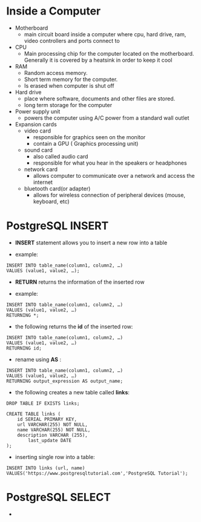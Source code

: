 # Inside a Computer 
* Motherboard
    - main circuit board inside a computer where cpu, hard drive, ram, video controllers and ports connect to
* CPU
    - Main processing chip for the computer located on the motherboard.  Generally it is covered by a heatsink in order to keep it cool
* RAM
    - Random access memory.  
    - Short term memory for the computer.  
    - Is erased when computer is shut off
* Hard drive
    - place where software, documents and other files are stored.  
    - long term storage for the computer
* Power supply unit
    - powers the computer using A/C power from a standard wall outlet
* Expansion cards
    - video card
        - responsible for graphics seen on the monitor
        - contain a GPU ( Graphics processing unit)
    - sound card
        - also called audio card
        - responsible for what you hear in the speakers or headphones
    - network card
        -  allows computer to communicate over a network and access the internet
    - bluetooth card(or adapter)
        - allows for wireless connection of peripheral devices (mouse, keyboard, etc)

# PostgreSQL INSERT
* **INSERT** statement allows you to insert a new row into a table
- example:
```
INSERT INTO table_name(column1, column2, …)
VALUES (value1, value2, …);
```
* **RETURN** returns the information of the inserted row
- example:
```
INSERT INTO table_name(column1, column2, …)
VALUES (value1, value2, …)
RETURNING *;
```
- the following returns the **id** of the inserted row:
```
INSERT INTO table_name(column1, column2, …)
VALUES (value1, value2, …)
RETURNING id;
```
- rename using **AS** :
```
INSERT INTO table_name(column1, column2, …)
VALUES (value1, value2, …)
RETURNING output_expression AS output_name;
```
* the following creates a new table called **links**:
```
DROP TABLE IF EXISTS links;

CREATE TABLE links (
	id SERIAL PRIMARY KEY,
	url VARCHAR(255) NOT NULL,
	name VARCHAR(255) NOT NULL,
	description VARCHAR (255),
        last_update DATE
);
```
* inserting single row into a table:
```
INSERT INTO links (url, name)
VALUES('https://www.postgresqltutorial.com','PostgreSQL Tutorial');
```
# PostgreSQL SELECT
* 